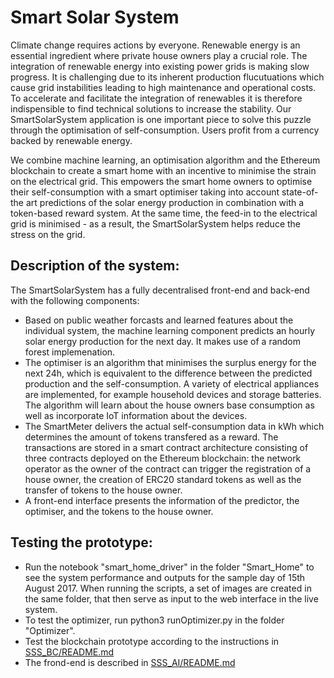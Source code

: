 # Smart Solar System

Climate change requires actions by everyone. Renewable energy is an essential ingredient where private house owners play a crucial role. 
The integration of renewable energy into existing power grids is making slow progress. It is challenging due to its inherent production flucutuations which cause grid instabilities leading to high maintenance and operational costs. 
To accelerate and facilitate the integration of renewables it is therefore indispensible to find technical solutions to increase the stability. Our SmartSolarSystem application is one important piece to solve this puzzle through the optimisation of self-consumption. Users profit from a currency backed by renewable energy.


We combine machine learning, an optimisation algorithm and the Ethereum blockchain to create a smart home with an incentive to minimise the strain on the electrical grid. This empowers the smart home owners to optimise their self-consumption with a smart optimiser taking into account state-of-the art predictions of the solar energy production in combination with a token-based reward system. At the same time, the feed-in to the electrical grid is minimised - as a result, the SmartSolarSystem helps reduce the stress on the grid.


## Description of the system:
The SmartSolarSystem has a fully decentralised front-end and back-end with the following components:
- Based on public weather forcasts and learned features about the individual system, the machine learning component predicts an hourly solar energy production for the next day. It makes use of a random forest implemenation.
- The optimiser is an algorithm that minimises the surplus energy for the next 24h, which is equivalent to the difference between the predicted production and the self-consumption. A variety of electrical appliances are implemented, for example household devices and storage batteries. The algorithm will learn about the house owners base consumption as well as incorporate IoT information about the devices.
- The SmartMeter delivers the actual self-consumption data in kWh which determines the amount of tokens transfered as a reward. The transactions are stored in a smart contract architecture consisting of three contracts deployed on the Ethereum blockchain: the network operator as the owner of the contract can trigger the registration of a house owner, the creation  of ERC20 standard tokens as well as the transfer of tokens to the house owner.
- A front-end interface presents the information of the predictor, the optimiser, and the tokens to the house owner.

## Testing the prototype:
- Run the notebook "smart_home_driver" in the folder "Smart_Home" to see the system performance and outputs for the sample day of 15th August 2017. When running the scripts, a set of images are created in the same folder, that then serve as input to the web interface in the live system.
- To test the optimizer, run python3 runOptimizer.py in the folder "Optimizer".
- Test the blockchain prototype according to the instructions in [SSS_BC/README.md](SSS_BC/README.md)
- The frond-end is described in [SSS_AI/README.md](SSS_AI/README.md)
